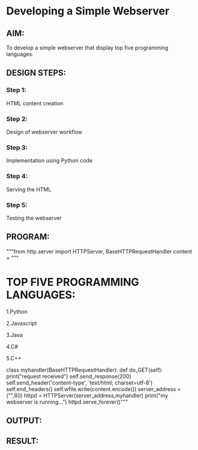 # Developing a Simple Webserver
## AIM:
To develop a simple webserver that display top five programming languages.

## DESIGN STEPS: 
### Step 1: 
HTML content creation
### Step 2:
Design of webserver workflow
### Step 3:
Implementation using Python code
### Step 4:
Serving the HTML
### Step 5:
Testing the webserver

## PROGRAM:
"""from http.server import HTTPServer, BaseHTTPRequestHandler
content = """
<!DOCTYPE html>
<html>
<head>
<title>My webserver</title>
</head>
<body>
<h1>TOP FIVE PROGRAMMING LANGUAGES:</h1>
1.Python<p>
2.Javascript<p>
3.Java<p>
4.C#<p>
5.C++<p>
</body>
</html>
class myhandler(BaseHTTPRequestHandler):
    def do_GET(self):
        print("request received")
        self.send_response(200)
        self.send_header('content-type', 'text/html; charset=utf-8')
        self.end_headers()
        self.wfile.write(content.encode())
server_address = ("",80)
httpd = HTTPServer(server_address,myhandler)
print("my webserver is running...")
httpd.serve_forever()"""



## OUTPUT:


## RESULT:
